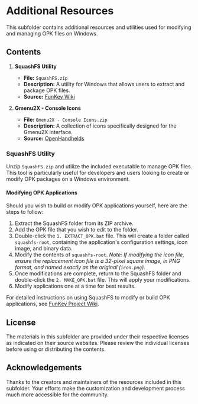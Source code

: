 # Additional Resources

This subfolder contains additional resources and utilities used for modifying and managing OPK files on Windows.

## Contents

1. **SquashFS Utility**
   - **File:** `SquashFS.zip`
   - **Description:** A utility for Windows that allows users to extract and package OPK files.
   - **Source:** [FunKey Wiki](https://static.miraheze.org/funkeywiki/7/79/SquashFS.zip)

2. **Gmenu2X - Console Icons**
   - **File:** `Gmenu2X - Console Icons.zip`
   - **Description:** A collection of icons specifically designed for the Gmenu2X interface.
   - **Source:** [OpenHandhelds](https://dl.openhandhelds.org/cgi-bin/gp2x.cgi?0,0,0,0,50,2607)


### SquashFS Utility
Unzip `SquashFS.zip` and utilize the included executable to manage OPK files. This tool is particularly useful for developers and users looking to create or modify OPK packages on a Windows environment.

#### Modifying OPK Applications
Should you wish to build or modify OPK applications yourself, here are the steps to follow:
1. Extract the SquashFS folder from its ZIP archive.
2. Add the OPK file that you wish to edit to the folder.
3. Double-click the `1. EXTRACT_OPK.bat` file. This will create a folder called `squashfs-root`, containing the application's configuration settings, icon image, and binary data.
4. Modify the contents of `squashfs-root`. *Note: If modifying the icon file, ensure the replacement icon file is a 32-pixel square image, in PNG format, and named exactly as the original (`icon.png`).*
5. Once modifications are complete, return to the SquashFS folder and double-click the `2. MAKE_OPK.bat` file. This will apply your modifications.
6. Modify applications one at a time for best results.

For detailed instructions on using SquashFS to modify or build OPK applications, see [FunKey Project Wiki](https://wiki.funkey-project.com/wiki/List_of_third-party_OPK_applications).



## License
The materials in this subfolder are provided under their respective licenses as indicated on their source websites. Please review the individual licenses before using or distributing the contents.

## Acknowledgements
Thanks to the creators and maintainers of the resources included in this subfolder. Your efforts make the customization and development process much more accessible for the community.

